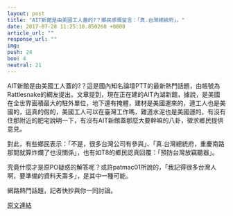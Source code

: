 ```yaml
---
layout: post
title: "AIT新館是由美國工人蓋的?？鄉民感慨留言：「真.台灣總統府」。"
date: 2017-07-28 11:25:10.850260 +0800
article_url: ""
response_url: ""
img: 
push: 24
boo: 4
neutral: 21
---
```


AIT新館是由美國工人蓋的?？這是國內知名論壇PTT的最新熱門話題，由帳號為Rattlesnake的網友提出。文章提到，現在正在建的AIT內湖新館，據說，是美國在全世界面積最大的駐外單位，地下還有掩體，建材是美國運來的，連工人也是美國的，這真的假的，美國工人可以在臺灣工作嗎，難道水泥也是美國運的，有沒有住那附近的肥宅說明一下，有沒有AIT新館蓋那麼大要幹嘛的八卦，徵求鄉民提供意見。

對此，有些鄉民表示：「不是，很多台灣公司有參與」、「真.台灣總統府，重慶南路那間就算炸爛了也沒關係」，也有如T8的鄉民認真回覆：「預防台灣放竊聽器」。

究竟什麼才是原PO疑惑的解答呢？或許patmac01所說的，「我記得很多台灣人啊，要準備的資料夭壽多」，是其中一種可能。

網路熱門話題，記者快抄與你一同討論。

<a href = "https://www.ptt.cc/bbs/Gossiping/M.1501167774.A.4BB.html">原文連結</a>

